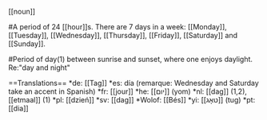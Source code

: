 [[noun]]

#A period of 24 [[hour]]s. There are 7 days in a week: [[Monday]], [[Tuesday]], [[Wednesday]], [[Thursday]], [[Friday]], [[Saturday]] and [[Sunday]].

#Period of day(1) between sunrise and sunset, where one enjoys daylight. Re:"day and night"

==Translations==
*de: [[Tag]]
*es: día (remarque: Wednesday and Saturday take an accent in Spanish)
*fr: [[jour]]
*he: [[יום]] (yom)
*nl: [[dag]] (1,2), [[etmaal]] (1)
*pl: [[dzień]]
*sv: [[dag]]
*Wolof: [[Bés]]
*yi: [[טאָג]] (tug)
*pt: [[dia]]